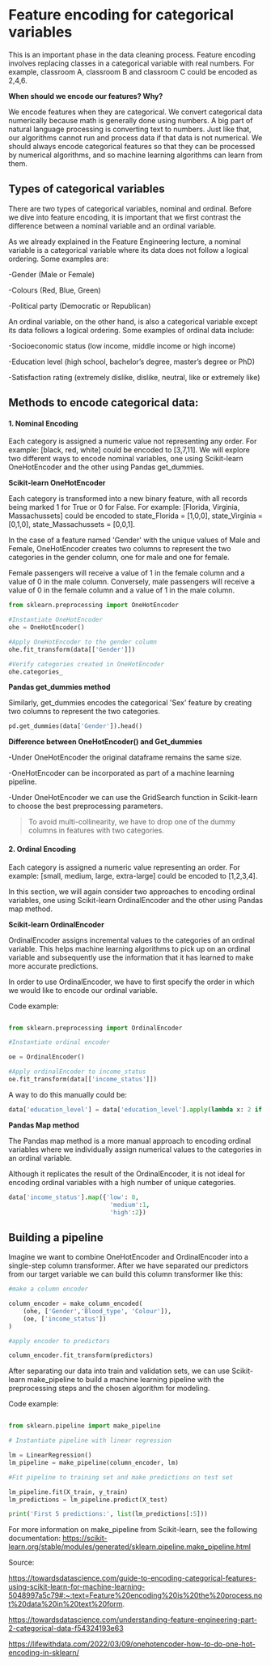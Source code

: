 # Feature encoding for categorical variables

This is an important phase in the data cleaning process. Feature encoding involves replacing classes in a categorical variable with real numbers. For example, classroom A, classroom B and classroom C could be encoded as 2,4,6.

**When should we encode our features? Why?**

We encode features when they are categorical. We convert categorical data numerically because math is generally done using numbers. A big part of natural language processing is converting text to numbers. Just like that, our algorithms cannot run and process data if that data is not numerical. We should always encode categorical features so that they can be processed by numerical algorithms, and so machine learning algorithms can learn from them. 

## Types of categorical variables

There are two types of categorical variables, nominal and ordinal. Before we dive into feature encoding, it is important that we first contrast the difference between a nominal variable and an ordinal variable.

As we already explained in the Feature Engineering lecture, a nominal variable is a categorical variable where its data does not follow a logical ordering. Some examples are:

-Gender (Male or Female)

-Colours (Red, Blue, Green)

-Political party (Democratic or Republican)

An ordinal variable, on the other hand, is also a categorical variable except its data follows a logical ordering. Some examples of ordinal data include:

-Socioeconomic status (low income, middle income or high income)

-Education level (high school, bachelor’s degree, master’s degree or PhD)

-Satisfaction rating (extremely dislike, dislike, neutral, like or extremely like)

## Methods to encode categorical data:

#### 1. Nominal Encoding

Each category is assigned a numeric value not representing any order. For example: [black, red, white] could be encoded to [3,7,11].
We will explore two different ways to encode nominal variables, one using Scikit-learn OneHotEncoder and the other using Pandas get_dummies.

**Scikit-learn OneHotEncoder**


Each category is transformed into a new binary feature, with all records being marked 1 for True or 0 for False. For example: [Florida, Virginia, Massachussets] could be encoded to state_Florida = [1,0,0], state_Virginia = [0,1,0], state_Massachussets = [0,0,1].

In the case of a feature named 'Gender' with the unique values of Male and Female, OneHotEncoder creates two columns to represent the two categories in the gender column, one for male and one for female.

Female passengers will receive a value of 1 in the female column and a value of 0 in the male column. Conversely, male passengers will receive a value of 0 in the female column and a value of 1 in the male column.

```py
from sklearn.preprocessing import OneHotEncoder

#Instantiate OneHotEncoder
ohe = OneHotEncoder()

#Apply OneHotEncoder to the gender column
ohe.fit_transform(data[['Gender']])

#Verify categories created in OneHotEncoder
ohe.categories_
```

**Pandas get_dummies method**

Similarly, get_dummies encodes the categorical 'Sex' feature by creating two columns to represent the two categories.

```py
pd.get_dummies(data['Gender']).head()
```

**Difference between OneHotEncoder() and Get_dummies**

-Under OneHotEncoder the original dataframe remains the same size.

-OneHotEncoder can be incorporated as part of a machine learning pipeline.

-Under OneHotEncoder we can use the GridSearch function in Scikit-learn to choose the best preprocessing parameters.

>To avoid multi-collinearity, we have to drop one of the dummy columns in features with two categories.

#### 2. Ordinal Encoding

Each category is assigned a numeric value representing an order. For example: [small, medium, large, extra-large] could be encoded to [1,2,3,4].

In this section, we will again consider two approaches to encoding ordinal variables, one using Scikit-learn OrdinalEncoder and the other using Pandas map method.

**Scikit-learn OrdinalEncoder**

OrdinalEncoder assigns incremental values to the categories of an ordinal variable. This helps machine learning algorithms to pick up on an ordinal variable and subsequently use the information that it has learned to make more accurate predictions.

In order to use OrdinalEncoder, we have to first specify the order in which we would like to encode our ordinal variable.

Code example:

```py

from sklearn.preprocessing import OrdinalEncoder

#Instantiate ordinal encoder

oe = OrdinalEncoder()

#Apply ordinalEncoder to income_status
oe.fit_transform(data[['income_status']])

```

A way to do this manually could be:

```py
data['education_level'] = data['education_level'].apply(lambda x: 2 if x == 'high' else 1)
```

**Pandas Map method**

The Pandas map method is a more manual approach to encoding ordinal variables where we individually assign numerical values to the categories in an ordinal variable.

Although it replicates the result of the OrdinalEncoder, it is not ideal for encoding ordinal variables with a high number of unique categories.

```py
data['income_status'].map({'low': 0,
                            'medium':1,
                            'high':2})
```
## Building a pipeline

Imagine we want to combine OneHotEncoder and OrdinalEncoder into a single-step column transformer. After we have separated our predictors from our target variable we can build this column transformer like this:

```py
#make a column encoder

column_encoder = make_column_encoded(
    (ohe, ['Gender','Blood_type', 'Colour']),
    (oe, ['income_status'])
)

#apply encoder to predictors

column_encoder.fit_transform(predictors)
```

After separating our data into train and validation sets, we can use Scikit-learn make_pipeline to build a machine learning pipeline with the preprocessing steps and the chosen algorithm for modeling.

Code example:

```py

from sklearn.pipeline import make_pipeline

# Instantiate pipeline with linear regression

lm = LinearRegression()
lm_pipeline = make_pipeline(column_encoder, lm)

#Fit pipeline to training set and make predictions on test set

lm_pipeline.fit(X_train, y_train)
lm_predictions = lm_pipeline.predict(X_test)

print('First 5 predictions:', list(lm_predictions[:5]))
```

For more information on make_pipeline from Scikit-learn, see the following documentation: https://scikit-learn.org/stable/modules/generated/sklearn.pipeline.make_pipeline.html

Source: 

https://towardsdatascience.com/guide-to-encoding-categorical-features-using-scikit-learn-for-machine-learning-5048997a5c79#:~:text=Feature%20encoding%20is%20the%20process,not%20data%20in%20text%20form.

https://towardsdatascience.com/understanding-feature-engineering-part-2-categorical-data-f54324193e63

https://lifewithdata.com/2022/03/09/onehotencoder-how-to-do-one-hot-encoding-in-sklearn/
